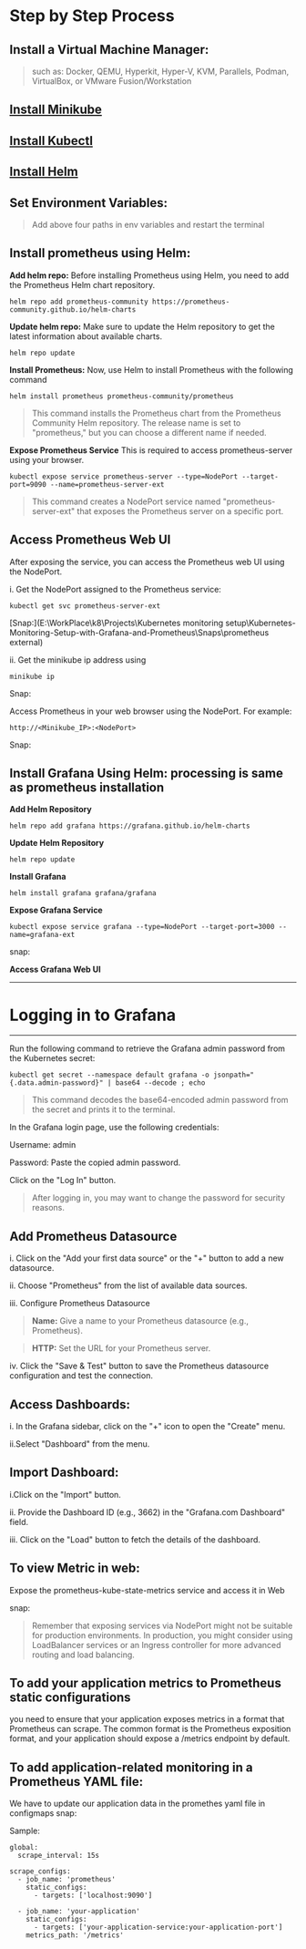 # Step by Step Process

**Install a Virtual Machine Manager:** 
---
>such as: Docker, QEMU, Hyperkit, Hyper-V, KVM, Parallels, Podman, VirtualBox, or VMware Fusion/Workstation

[**Install Minikube**](https://bit.ly/38bLcJy)
---
[**Install Kubectl**](https://bit.ly/32bSI2Z)
---
[**Install Helm**](https://github.com/helm/helm/releases)
---
**Set Environment Variables:** 
---
>Add above four paths in env variables and restart the terminal


**Install prometheus using Helm:** 
---
 **Add helm repo:** Before installing Prometheus using Helm, you need to add the Prometheus Helm chart repository.

 `helm repo add prometheus-community https://prometheus-community.github.io/helm-charts`

 **Update helm repo:** Make sure to update the Helm repository to get the latest information about available charts.
  
  `helm repo update`
  
  **Install Prometheus:** Now, use Helm to install Prometheus with the following command
  
  `helm install prometheus prometheus-community/prometheus`
  
  >This command installs the Prometheus chart from the Prometheus Community Helm repository. The release name is set to "prometheus," but you can choose a different name if needed.
  
  **Expose Prometheus Service**
  This is required to access prometheus-server using your browser.
  
  `kubectl expose service prometheus-server --type=NodePort --target-port=9090 --name=prometheus-server-ext`
  
  >This command creates a NodePort service named "prometheus-server-ext" that exposes the Prometheus server on a specific port.
  
  **Access Prometheus Web UI**
  ---
  
  After exposing the service, you can access the Prometheus web UI using the NodePort.
  
  i. Get the NodePort assigned to the Prometheus service:
  
  `kubectl get svc prometheus-server-ext`
  
  [Snap:](E:\WorkPlace\k8\Projects\Kubernetes monitoring setup\Kubernetes-Monitoring-Setup-with-Grafana-and-Prometheus\Snaps\prometheus external)
  
  ii. Get the minikube ip address using
  
  `minikube ip`
  
  Snap:
  
  Access Prometheus in your web browser using the NodePort. For example:
  
  `http://<Minikube_IP>:<NodePort>`
  
  Snap:


**Install Grafana Using Helm:** processing is same as prometheus installation
---
**Add Helm Repository**

`helm repo add grafana https://grafana.github.io/helm-charts`

**Update Helm Repository**

`helm repo update`

**Install Grafana**

`helm install grafana grafana/grafana`

**Expose Grafana Service**

`kubectl expose service grafana --type=NodePort --target-port=3000 --name=grafana-ext`

snap:

**Access Grafana Web UI**


****
# Logging in to Grafana
---

Run the following command to retrieve the Grafana admin password from the Kubernetes secret:

`kubectl get secret --namespace default grafana -o jsonpath="{.data.admin-password}" | base64 --decode ; echo`

>This command decodes the base64-encoded admin password from the secret and prints it to the terminal.

In the Grafana login page, use the following credentials:

Username: admin

Password: Paste the copied admin password.

Click on the "Log In" button.

>After logging in, you may want to change the password for security reasons.

**Add Prometheus Datasource**
---
i. Click on the "Add your first data source" or the "+" button to add a new datasource.

ii. Choose "Prometheus" from the list of available data sources.

iii. Configure Prometheus Datasource

>**Name:** Give a name to your Prometheus datasource (e.g., Prometheus).

>**HTTP:** Set the URL for your Prometheus server. 

iv. Click the "Save & Test" button to save the Prometheus datasource configuration and test the connection.

**Access Dashboards:**
---
i. In the Grafana sidebar, click on the "+" icon to open the "Create" menu.

ii.Select "Dashboard" from the menu.

**Import Dashboard:**
---

i.Click on the "Import" button.

ii. Provide the Dashboard ID (e.g., 3662) in the "Grafana.com Dashboard" field.

iii. Click on the "Load" button to fetch the details of the dashboard.


To view Metric in web:
--
Expose the prometheus-kube-state-metrics service and access it in Web

snap:

>Remember that exposing services via NodePort might not be suitable for production environments. In production, you might consider using LoadBalancer services or an Ingress controller for more advanced routing and load balancing.


To add your application metrics to Prometheus static configurations
---
you need to ensure that your application exposes metrics in a format that Prometheus can scrape. The common format is the Prometheus exposition format, and your application should expose a /metrics endpoint by default.

To add application-related monitoring in a Prometheus YAML file:
---
We have to update our application data in the promethes yaml file in configmaps
snap:

Sample:
```
global:
  scrape_interval: 15s

scrape_configs:
  - job_name: 'prometheus'
    static_configs:
      - targets: ['localhost:9090']

  - job_name: 'your-application'
    static_configs:
      - targets: ['your-application-service:your-application-port']
    metrics_path: '/metrics'
```







